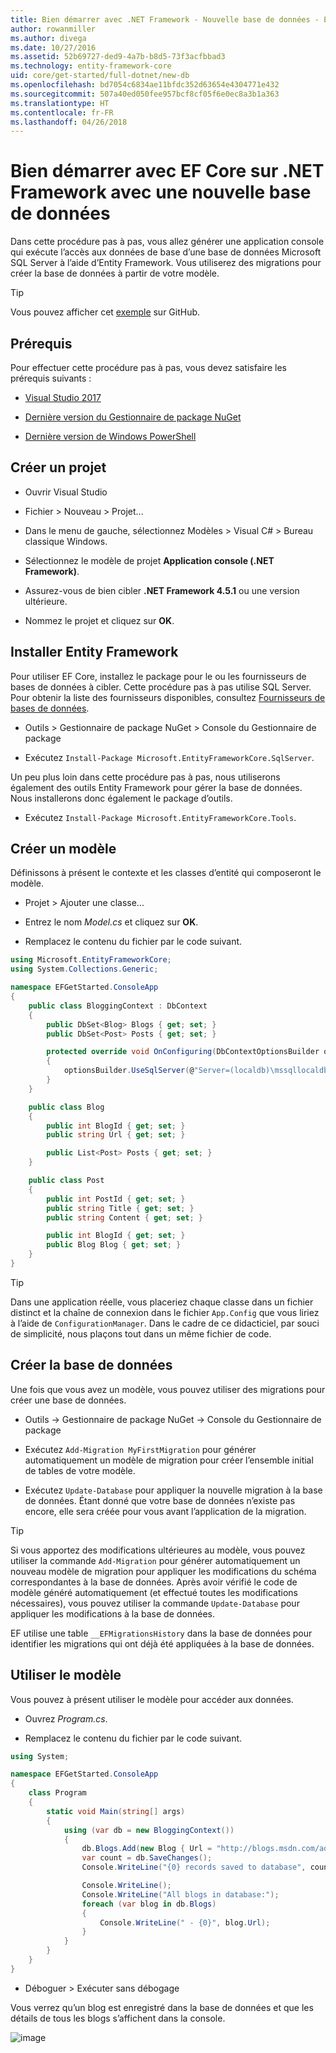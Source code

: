 ```yaml
---
title: Bien démarrer avec .NET Framework - Nouvelle base de données - EF Core
author: rowanmiller
ms.author: divega
ms.date: 10/27/2016
ms.assetid: 52b69727-ded9-4a7b-b8d5-73f3acfbbad3
ms.technology: entity-framework-core
uid: core/get-started/full-dotnet/new-db
ms.openlocfilehash: bd7054c6834ae11bfdc352d63654e4304771e432
ms.sourcegitcommit: 507a40ed050fee957bcf8cf05f6e0ec8a3b1a363
ms.translationtype: HT
ms.contentlocale: fr-FR
ms.lasthandoff: 04/26/2018
---
```

# <a name="getting-started-with-ef-core-on-net-framework-with-a-new-database"></a>Bien démarrer avec EF Core sur .NET Framework avec une nouvelle base de données

Dans cette procédure pas à pas, vous allez générer une application console qui exécute l’accès aux données de base d’une base de données Microsoft SQL Server à l’aide d’Entity Framework. Vous utiliserez des migrations pour créer la base de données à partir de votre modèle.

> [!TIP]  
> Vous pouvez afficher cet [exemple](https://github.com/aspnet/EntityFramework.Docs/tree/master/samples/core/GetStarted/FullNet/ConsoleApp.NewDb) sur GitHub.

## <a name="prerequisites"></a>Prérequis

Pour effectuer cette procédure pas à pas, vous devez satisfaire les prérequis suivants :

* [Visual Studio 2017](https://www.visualstudio.com/downloads/)

* [Dernière version du Gestionnaire de package NuGet](https://dist.nuget.org/index.html)

* [Dernière version de Windows PowerShell](https://docs.microsoft.com/powershell/scripting/setup/installing-windows-powershell)

## <a name="create-a-new-project"></a>Créer un projet

* Ouvrir Visual Studio

* Fichier > Nouveau > Projet...

* Dans le menu de gauche, sélectionnez Modèles > Visual C# > Bureau classique Windows.

* Sélectionnez le modèle de projet **Application console (.NET Framework)**.

* Assurez-vous de bien cibler **.NET Framework 4.5.1** ou une version ultérieure.

* Nommez le projet et cliquez sur **OK**.

## <a name="install-entity-framework"></a>Installer Entity Framework

Pour utiliser EF Core, installez le package pour le ou les fournisseurs de bases de données à cibler. Cette procédure pas à pas utilise SQL Server. Pour obtenir la liste des fournisseurs disponibles, consultez [Fournisseurs de bases de données](../../providers/index.md).

* Outils > Gestionnaire de package NuGet > Console du Gestionnaire de package

* Exécutez `Install-Package Microsoft.EntityFrameworkCore.SqlServer`.

Un peu plus loin dans cette procédure pas à pas, nous utiliserons également des outils Entity Framework pour gérer la base de données. Nous installerons donc également le package d’outils.

* Exécutez `Install-Package Microsoft.EntityFrameworkCore.Tools`.

## <a name="create-your-model"></a>Créer un modèle

Définissons à présent le contexte et les classes d’entité qui composeront le modèle.

* Projet > Ajouter une classe...

* Entrez le nom *Model.cs* et cliquez sur **OK**.

* Remplacez le contenu du fichier par le code suivant.

<!-- [!code-csharp[Main](samples/core/GetStarted/FullNet/ConsoleApp.NewDb/Model.cs)] -->
``` csharp
using Microsoft.EntityFrameworkCore;
using System.Collections.Generic;

namespace EFGetStarted.ConsoleApp
{
    public class BloggingContext : DbContext
    {
        public DbSet<Blog> Blogs { get; set; }
        public DbSet<Post> Posts { get; set; }

        protected override void OnConfiguring(DbContextOptionsBuilder optionsBuilder)
        {
            optionsBuilder.UseSqlServer(@"Server=(localdb)\mssqllocaldb;Database=EFGetStarted.ConsoleApp.NewDb;Trusted_Connection=True;");
        }
    }

    public class Blog
    {
        public int BlogId { get; set; }
        public string Url { get; set; }

        public List<Post> Posts { get; set; }
    }

    public class Post
    {
        public int PostId { get; set; }
        public string Title { get; set; }
        public string Content { get; set; }

        public int BlogId { get; set; }
        public Blog Blog { get; set; }
    }
}
```

> [!TIP]  
> Dans une application réelle, vous placeriez chaque classe dans un fichier distinct et la chaîne de connexion dans le fichier `App.Config` que vous liriez à l’aide de `ConfigurationManager`. Dans le cadre de ce didacticiel, par souci de simplicité, nous plaçons tout dans un même fichier de code.

## <a name="create-your-database"></a>Créer la base de données

Une fois que vous avez un modèle, vous pouvez utiliser des migrations pour créer une base de données.

* Outils -> Gestionnaire de package NuGet -> Console du Gestionnaire de package

* Exécutez `Add-Migration MyFirstMigration` pour générer automatiquement un modèle de migration pour créer l’ensemble initial de tables de votre modèle.

* Exécutez `Update-Database` pour appliquer la nouvelle migration à la base de données. Étant donné que votre base de données n’existe pas encore, elle sera créée pour vous avant l’application de la migration.

> [!TIP]  
> Si vous apportez des modifications ultérieures au modèle, vous pouvez utiliser la commande `Add-Migration` pour générer automatiquement un nouveau modèle de migration pour appliquer les modifications du schéma correspondantes à la base de données. Après avoir vérifié le code de modèle généré automatiquement (et effectué toutes les modifications nécessaires), vous pouvez utiliser la commande `Update-Database` pour appliquer les modifications à la base de données.
>
>EF utilise une table `__EFMigrationsHistory` dans la base de données pour identifier les migrations qui ont déjà été appliquées à la base de données.

## <a name="use-your-model"></a>Utiliser le modèle

Vous pouvez à présent utiliser le modèle pour accéder aux données.

* Ouvrez *Program.cs*.

* Remplacez le contenu du fichier par le code suivant.

<!-- [!code-csharp[Main](samples/core/GetStarted/FullNet/ConsoleApp.NewDb/Program.cs)] -->
``` csharp
using System;

namespace EFGetStarted.ConsoleApp
{
    class Program
    {
        static void Main(string[] args)
        {
            using (var db = new BloggingContext())
            {
                db.Blogs.Add(new Blog { Url = "http://blogs.msdn.com/adonet" });
                var count = db.SaveChanges();
                Console.WriteLine("{0} records saved to database", count);

                Console.WriteLine();
                Console.WriteLine("All blogs in database:");
                foreach (var blog in db.Blogs)
                {
                    Console.WriteLine(" - {0}", blog.Url);
                }
            }
        }
    }
}
```

* Déboguer > Exécuter sans débogage

Vous verrez qu’un blog est enregistré dans la base de données et que les détails de tous les blogs s’affichent dans la console.

![image](_static/output-new-db.png)
